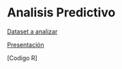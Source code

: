 # Analisis Predictivo

[Dataset a analizar](https://archive.ics.uci.edu/ml/datasets/Wine+Quality)

[Presentación](https://docs.google.com/presentation/d/1cqEkonZCok0JEu3ERohPtiqezE1wNzWX/edit?usp=sharing&ouid=101068290472041686714&rtpof=true&sd=true)

[Codigo R]


